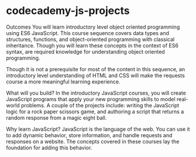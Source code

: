 # codecademy-js-projects
Outcomes
You will learn introductory level object oriented programming using ES6 JavaScript. This course sequence covers data types and structures, functions, and object-oriented programming with classical inheritance. Though you will learn these concepts in the context of ES6 syntax, are required knowledge for understanding object oriented programming.

Though it is not a prerequisite for most of the content in this sequence, an introductory level understanding of HTML and CSS will make the requests course a more meaningful learning experience.

What will you build?
In the introductory JavaScript courses, you will create JavaScript programs that apply your new programming skills to model real-world problems. A couple of the projects include: writing the JavaScript logic for a rock paper scissors game, and authoring a script that returns a random response from a magic eight ball.

Why learn JavaScript?
JavaScript is the language of the web. You can use it to add dynamic behavior, store information, and handle requests and responses on a website. The concepts covered in these courses lay the foundation for adding this behavior.
